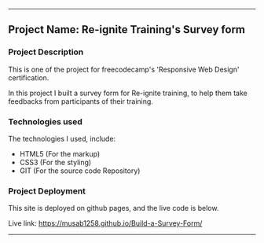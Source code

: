 <hr>

## Project Name: Re-ignite Training's Survey form

### Project Description
This is one of the project for freecodecamp's 'Responsive Web Design' certification.

In this project I built a survey form for Re-ignite training, to help them take feedbacks from participants of their training.

### Technologies used
The technologies I used, include:
* HTML5 (For the markup)
* CSS3 (For the styling)
* GIT (For the source code Repository)

### Project Deployment
This site is deployed on github pages, and the live code is below.

Live link: https://musab1258.github.io/Build-a-Survey-Form/

<hr>
